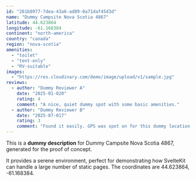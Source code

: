 ```yaml
---
id: "261b8977-7dea-43a6-ad89-0a71daf45d3d"
name: "Dummy Campsite Nova Scotia 4867"
latitude: 44.623864
longitude: -61.168384
continent: "north-america"
country: "canada"
region: "nova-scotia"
amenities:
  - "toilet"
  - "tent-only"
  - "RV-suitable"
images:
  - "https://res.cloudinary.com/demo/image/upload/v1/sample.jpg"
reviews:
  - author: "Dummy Reviewer A"
    date: "2025-01-020"
    rating: 4
    comment: "A nice, quiet dummy spot with some basic amenities."
  - author: "Dummy Reviewer B"
    date: "2025-07-017"
    rating: 3
    comment: "Found it easily. GPS was spot on for this dummy location."
---
```


This is a **dummy description** for Dummy Campsite Nova Scotia 4867, generated for the proof of concept.

It provides a serene environment, perfect for demonstrating how SvelteKit can handle a large number of static pages. The coordinates are 44.623864, -61.168384.
